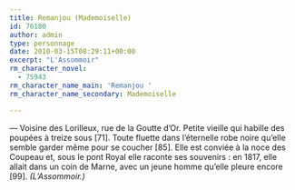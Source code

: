 ```yaml
---
title: Remanjou (Mademoiselle)
id: 76180
author: admin
type: personnage
date: 2010-03-15T08:29:11+00:00
excerpt: "L'Assommoir"
rm_character_novel:
  - 75943
rm_character_name_main: 'Remanjou '
rm_character_name_secondary: Mademoiselle

---
```

— Voisine des Lorilleux, rue de la Goutte d&rsquo;Or. Petite vieille qui habille des poupées à treize sous [71]. Toute fluette dans l&rsquo;éternelle robe noire qu&rsquo;elle semble garder même pour se coucher [85]. Elle est conviée à la noce des Coupeau et, sous le pont Royal elle raconte ses souvenirs : en 1817, elle allait dans un coin de Marne, avec un jeune homme qu&rsquo;elle pleure encore [99]. _(L&rsquo;Assommoir.)_